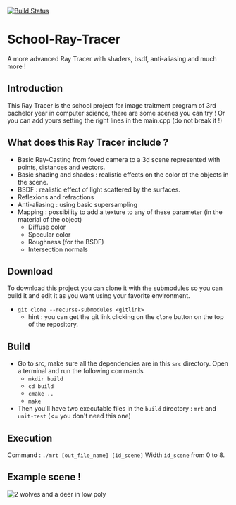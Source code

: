 [![Build Status](https://travis-ci.com/DaftMat/School-Ray-Tracer.svg?branch=master)](https://travis-ci.com/DaftMat/School-Ray-Tracer)

# School-Ray-Tracer
A more advanced Ray Tracer with shaders, bsdf, anti-aliasing and much more !

## Introduction
  This Ray Tracer is the school project for image traitment program of 3rd bachelor year in computer science, there are some scenes you can try ! Or you can add yours setting the right lines in the main.cpp (do not break it !)
  
## What does this Ray Tracer include ?
  * Basic Ray-Casting from foved camera to a 3d scene represented with points, distances and vectors.
  * Basic shading and shades : realistic effects on the color of the objects in the scene.
  * BSDF : realistic effect of light scattered by the surfaces.
  * Reflexions and refractions
  * Anti-aliasing : using basic supersampling
  * Mapping : possibility to add a texture to any of these parameter (in the material of the object)
    * Diffuse color
    * Specular color
    * Roughness (for the BSDF)
    * Intersection normals
  
## Download
  To download this project you can clone it with the submodules so you can build it and edit it as you want using your favorite environment.
  - `git clone --recurse-submodules <gitlink>`
    - hint : you can get the git link clicking on the `clone` button on the top of the repository.
  
## Build
  - Go to src, make sure all the dependencies are in this `src` directory. Open a terminal and run the following commands
    - `mkdir build`
    - `cd build`
    - `cmake ..`
    - `make`
  - Then you'll have two executable files in the `build` directory : `mrt` and `unit-test` (<= you don't need this one)

## Execution
  Command : `./mrt [out_file_name] [id_scene]`
  Width `id_scene` from 0 to 8.

## Example scene !
![2 wolves and a deer in low poly](https://images-wixmp-ed30a86b8c4ca887773594c2.wixmp.com/f/3bad3b3a-3db4-4a00-b8d9-0c35d1c1de9c/dd26s1k-5cf86086-bcfa-45f1-83c3-5af52d39cf09.png?token=eyJ0eXAiOiJKV1QiLCJhbGciOiJIUzI1NiJ9.eyJzdWIiOiJ1cm46YXBwOjdlMGQxODg5ODIyNjQzNzNhNWYwZDQxNWVhMGQyNmUwIiwiaXNzIjoidXJuOmFwcDo3ZTBkMTg4OTgyMjY0MzczYTVmMGQ0MTVlYTBkMjZlMCIsIm9iaiI6W1t7InBhdGgiOiJcL2ZcLzNiYWQzYjNhLTNkYjQtNGEwMC1iOGQ5LTBjMzVkMWMxZGU5Y1wvZGQyNnMxay01Y2Y4NjA4Ni1iY2ZhLTQ1ZjEtODNjMy01YWY1MmQzOWNmMDkucG5nIn1dXSwiYXVkIjpbInVybjpzZXJ2aWNlOmZpbGUuZG93bmxvYWQiXX0.tjfDiAwe-FwLe1mJqeGWu_ohxdiRF8AzmiQKS3nMqLA)

